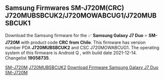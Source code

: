 <h2>Samsung Firmwares SM-J720M(CRC) J720MUBSBCUK2/J720MOWABCUG1/J720MUBSBCUK1</h2>
Download the Samsung firmware for the ✅ <strong>Samsung Galaxy J7 Duo </strong> ⭐ <strong>SM-J720M</strong> with product code <strong>CRC</strong> <strong> from Chile</strong>. This firmware has version number PDA <strong>J720MUBSBCUK2</strong> and CSC J720MOWABCUG1. The operating system of this firmware is Android Q , with build date 2021-12-14. Changelist <strong>19058735</strong>.


[SM-J720M](https://samfirm.shop/samsung/model/SM-J720M)
[J720MUBSBCUK2](https://samfirm.shop/samsung/pda/J720MUBSBCUK2)
[Download Firmware Samsung Galaxy J7 Duo SM-J720M](https://samfirm.shop/samsung/firmware/482717)
